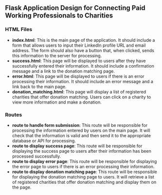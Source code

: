 ## Flask Application Design for Connecting Paid Working Professionals to Charities

### HTML Files

- **index.html**: This is the main page of the application. It should include a form that allows users to input their LinkedIn profile URL and email address. The form should also have a button that, when clicked, sends this information to the server for processing.
- **success.html**: This page will be displayed to users after they have successfully entered their information. It should include a confirmation message and a link to the donation matching page.
- **error.html**: This page will be displayed to users if there is an error processing their information. It should include an error message and a link back to the main page.
- **donation_matching.html**: This page will display a list of registered charities that offer donation matching. Users can click on a charity to view more information and make a donation.

### Routes

- **route to handle form submission**: This route will be responsible for processing the information entered by users on the main page. It will check that the information is valid and then send it to the appropriate database or API for processing.
- **route to display success page**: This route will be responsible for displaying the success page to users after their information has been processed successfully.
- **route to display error page**: This route will be responsible for displaying the error page to users if there is an error processing their information.
- **route to display donation matching page**: This route will be responsible for displaying the donation matching page to users. It will retrieve a list of registered charities that offer donation matching and display them on the page.